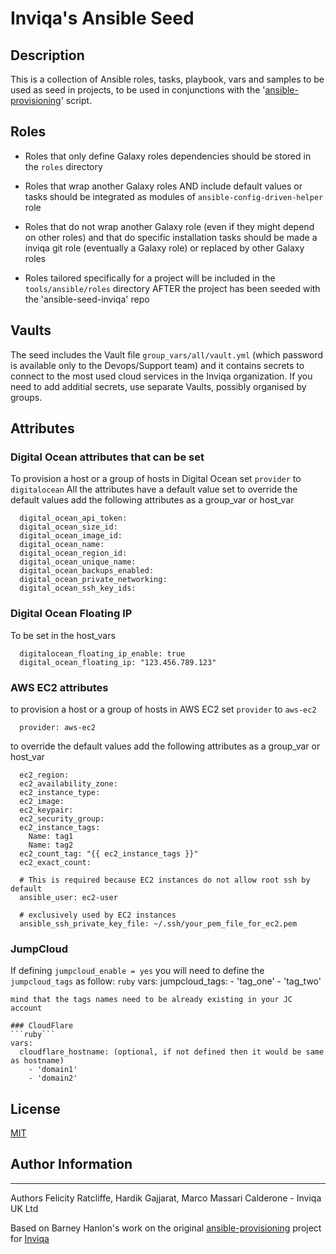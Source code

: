 
# Inviqa's Ansible Seed
## Description
This is a collection of Ansible roles, tasks, playbook, vars and samples to be used as seed in projects, to be used in conjunctions with the '[ansible-provisioning][ansible-provisioning]' script.

## Roles
- Roles that only define Galaxy roles dependencies should be stored in the `roles` directory

- Roles that wrap another Galaxy roles AND include default values or tasks should be integrated as modules of `ansible-config-driven-helper` role

- Roles that do not wrap another Galaxy role (even if they might depend on other roles) and that do specific installation tasks should be made a inviqa git role (eventually a Galaxy role) or replaced by other Galaxy roles

- Roles tailored specifically for a project will be included in the `tools/ansible/roles` directory AFTER the project has been seeded with the 'ansible-seed-inviqa' repo

## Vaults
The seed includes the Vault file `group_vars/all/vault.yml` (which password is available only to the Devops/Support team) and it contains secrets to connect to the most used cloud services in the Inviqa organization.
If you need to add additial secrets, use separate Vaults, possibly organised by groups.

## Attributes
### Digital Ocean attributes that can be set
To provision a host or a group of hosts in Digital Ocean set `provider` to `digitalocean`
All the attributes have a default value set
to override the default values add the following attributes as a group_var or host_var
```
  digital_ocean_api_token:          
  digital_ocean_size_id:            
  digital_ocean_image_id:           
  digital_ocean_name:               
  digital_ocean_region_id:          
  digital_ocean_unique_name:        
  digital_ocean_backups_enabled:    
  digital_ocean_private_networking:
  digital_ocean_ssh_key_ids:        
```
### Digital Ocean Floating IP
To be set in the host_vars
```
  digitalocean_floating_ip_enable: true
  digital_ocean_floating_ip: "123.456.789.123"
```

### AWS EC2 attributes
to provision a host or a group of hosts in AWS EC2 set `provider` to `aws-ec2`
```
  provider: aws-ec2
```
to override the default values add the following attributes as a group_var or host_var

```
  ec2_region:
  ec2_availability_zone:
  ec2_instance_type:
  ec2_image:
  ec2_keypair:
  ec2_security_group:
  ec2_instance_tags:
    Name: tag1
    Name: tag2
  ec2_count_tag: "{{ ec2_instance_tags }}"
  ec2_exact_count:

  # This is required because EC2 instances do not allow root ssh by default
  ansible_user: ec2-user

  # exclusively used by EC2 instances
  ansible_ssh_private_key_file: ~/.ssh/your_pem_file_for_ec2.pem
```

### JumpCloud
If defining `jumpcloud_enable = yes` you will need to define the `jumpcloud_tags` as follow:
```ruby```
vars:
  jumpcloud_tags:
    - 'tag_one'
    - 'tag_two'
``````
mind that the tags names need to be already existing in your JC account

### CloudFlare
```ruby```
vars:
  cloudflare_hostname: (optional, if not defined then it would be same as hostname)
    - 'domain1'
    - 'domain2'
``````

## License
[MIT][license]

## Author Information
------------------
Authors Felicity Ratcliffe, Hardik Gajjarat, Marco Massari Calderone - Inviqa UK Ltd

Based on Barney Hanlon's work on the original [ansible-provisioning][ansible-provisioning] project for [Inviqa][inviqa]

[github]: https://github.com/inviqa/ansible-seed-inviqa "Github location of this role"
[ansible-provisioning]: https://github.com/inviqa/ansible-provisioning "Ansible Provision script"
[inviqa]: https://www.inviqa.com "Inviqa UK Ltd"

[license]: https://raw.githubusercontent.com/inviqa/ansible-jumpcloud/master/LICENSE
